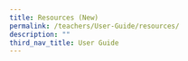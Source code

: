 ```yaml
---
title: Resources (New)
permalink: /teachers/User-Guide/resources/
description: ""
third_nav_title: User Guide
---
```


